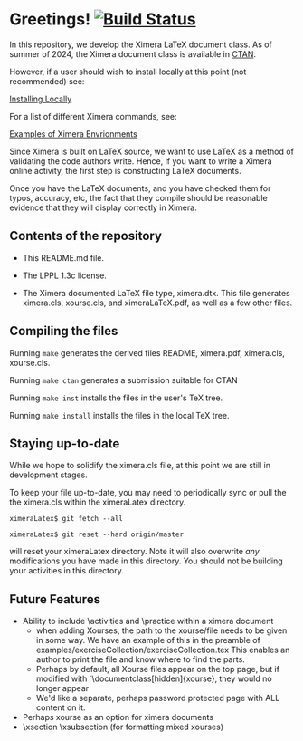 Greetings! [![Build Status](https://travis-ci.org/XimeraProject/ximeraLatex.svg?branch=master)](https://travis-ci.org/XimeraProject/ximeraLatex)
==========

In this repository, we develop the Ximera LaTeX document class. As of summer of 2024, the Ximera document class is available in [CTAN](https://ctan.org/pkg/ximera?lang=en).

However, if a user should wish to install locally at this point (not recommended) see: 

[Installing Locally](./installingLocally.md)

For a list of different Ximera commands, see: 

[Examples of Ximera Envrionments](https://go.osu.edu/ximera-examples)


Since Ximera is built on LaTeX source, we want to use LaTeX as a
method of validating the code authors write. Hence, if you want to
write a Ximera online activity, the first step is constructing LaTeX
documents.

Once you have the LaTeX documents, and you have checked them for
typos, accuracy, etc, the fact that they compile should be reasonable
evidence that they will display correctly in Ximera.



Contents of the repository
---------------------------

* This README.md file. 

* The LPPL 1.3c license.

* The Ximera documented LaTeX file type, ximera.dtx. This file
  generates ximera.cls, xourse.cls, and ximeraLaTeX.pdf, as well as a
  few other files.


Compiling the files
-------------------

Running `make` generates the derived files README, ximera.pdf, ximera.cls, xourse.cls.

Running `make ctan` generates a submission suitable for CTAN

Running `make inst` installs the files in the user's TeX tree.

Running `make install` installs the files in the local TeX tree.

Staying up-to-date
------------------

While we hope to solidify the ximera.cls file, at this point we are
still in development stages.

To keep your file up-to-date, you may need to periodically sync or
pull the the ximera.cls within the ximeraLatex directory.

`ximeraLatex$ git fetch --all`

`ximeraLatex$ git reset --hard origin/master`

will reset your ximeraLatex directory. Note it will also overwrite
*any* modifications you have made in this directory. You should not be
building your activities in this directory.



Future Features
---------------

- Ability to include \activities and \practice within a ximera document
  - when adding Xourses, the path to the xourse/file needs to be given
in some way. We have an example of this in the preamble of
examples/exerciseCollection/exerciseCollection.tex This enables an
author to print the file and know where to find the parts.
  - Perhaps by default, all Xourse files appear on the top page, but if modified with `\documentclass[hidden]{xourse}, they would no longer appear
  - We'd like a separate, perhaps password protected page with ALL content on it.
- Perhaps xourse as an option for ximera documents
- \xsection \xsubsection (for formatting mixed xourses)
